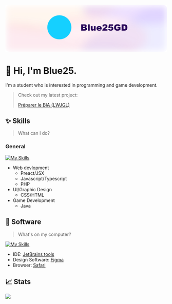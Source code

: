 <picture>
  <source media="(prefers-color-scheme: dark)" srcset="./banner.png">
  <source media="(prefers-color-scheme: light)" srcset="./banner.png">
  <img alt="Blue25gd Banner" src="./banner.png">
</picture>

# 👋 Hi, I'm Blue25.
I'm a student who is interested in programming and game development.

> Check out my latest project:
> 
> [Préparer le BIA (LWJGL)](https://github.com/Blue25GD/plb)

## ✨ Skills

> What can I do?

### General

[![My Skills](https://skillicons.dev/icons?i=react,javascript,typescript,php,css,html,java)](https://skillicons.dev)

- Web devlopment
    - Preact/JSX
    - Javascript/Typescript
    - PHP
- UI/Graphic Design
    - CSS/HTML
- Game Development
    - Java

## 👾 Software
> What's on my computer?

[![My Skills](https://skillicons.dev/icons?i=idea,figma,bash,babel,discord,bots,docker,gitlab,grafana)](https://skillicons.dev)

- IDE: [JetBrains tools](https://jetbrains.com/)
- Design Software: [Figma](https://figma.com)
- Browser: [Safari](https://www.apple.com/safari/)

## 📈 Stats

![](http://github-profile-summary-cards.vercel.app/api/cards/profile-details?username=blue25GD&theme=github)
